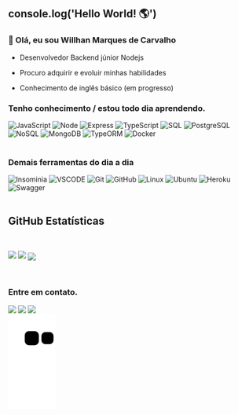## console.log('Hello World! 🌎') 

### 👋 Olá, eu sou Willhan Marques de Carvalho

- Desenvolvedor Backend júnior Nodejs

- Procuro adquirir e evoluir minhas habilidades

- Conhecimento de inglês básico (em progresso)


### Tenho conhecimento / estou todo dia aprendendo. 
<div>
   <img alt="JavaScript" src="https://img.shields.io/badge/javascript-%23323330.svg?style=for-the-badge&logo=javascript&logoColor=%23F7DF1E"/>
   <img alt="Node" src="https://img.shields.io/badge/node.js-6DA55F?style=for-the-badge&logo=node.js&logoColor=white"/>
   <img alt="Express" src="https://img.shields.io/badge/Express.js-6DA55F?style=for-the-badge&logo=express&logoColor=white"/>
   <img alt="TypeScript" src="https://img.shields.io/badge/typescript-%23007ACC.svg?style=for-the-badge&logo=typescript&logoColor=white"/>
  <img alt="SQL" src ='https://img.shields.io/badge/SQL-%23007ACC.svg?style=for-the-badge&logo=sql&logoColor=white'>
   <img alt="PostgreSQL" src ='https://img.shields.io/badge/postgres-%23007ACC.svg?style=for-the-badge&logo=postgresql&logoColor=white'>
   <img alt="NoSQL" src="https://img.shields.io/badge/NoSQL-6DA55F?style=for-the-badge&logo=nosql&logoColor=white"/>
    <img alt="MongoDB" src="https://img.shields.io/badge/MongoDB-6DA55F?style=for-the-badge&logo=mongodb&logoColor=white"/>
   <img alt="TypeORM" src ='https://img.shields.io/badge/typeorm-6DA55F?style=for-the-badge&logo=typeorm&logoColor=purple%27%3E'>
   
  <img alt="Docker" src="https://img.shields.io/badge/docker-%23007ACC.svg?style=for-the-badge&logo=docker&logoColor=white"/>
</div>

<br/>

### Demais ferramentas do dia a dia
<div>
   <img alt="Insominia" src="https://img.shields.io/badge/insominia-%23007ACC.svg?style=for-the-badge&logo=insomnia&logoColor=white"/>
   <img alt="VSCODE" src="https://img.shields.io/badge/Visual_Studio_Code-0078D4?style=for-the-badge&logo=visual%20studio%20code&logoColor=white"/>
   <img alt="Git" src="https://img.shields.io/badge/Git-F05032?style=for-the-badge&logo=git&logoColor=white"/>
   <img alt="GitHub" src="https://img.shields.io/badge/GitHub-100000?style=for-the-badge&logo=github&logoColor=white"/>
   <img alt="Linux" src="https://img.shields.io/badge/Linux-FCC624?style=for-the-badge&logo=linux&logoColor=black"/>
   <img alt="Ubuntu" src="https://img.shields.io/badge/Ubuntu-E95420?style=for-the-badge&logo=ubuntu&logoColor=white"/>
   <img alt="Heroku" src="https://img.shields.io/badge/heroku-%23007ACC.svg?style=for-the-badge&logo=heroku&logoColor=white"/>
   <img alt="Swagger" src="https://img.shields.io/badge/swagger-6DA55F?style=for-the-badge&logo=swagger&logoColor=white"/>
</div> 

<br/>

## **GitHub Estatísticas**

<br/>
<p align="left">
   <img width="39.5%" src="https://github-readme-stats.vercel.app/api?username=willmarques09&show_icons=true&theme=gruvbox&hide_border=true" />
   <img width="39.5%" src="https://github-readme-streak-stats.herokuapp.com/?user=DgSantos017&theme=gruvbox&hide_border=true" />
   <img align="center" width="50%" src="https://github-readme-stats.vercel.app/api/top-langs/?username=willmarques09&layout=compact&theme=gruvbox" />
</p><br>

<div>
 
 ### Entre em contato.
<div> 
  <a target="_blank" href="mailto: willhanmarques09@gmail.com"><img target="_blank" src="https://img.shields.io/badge/-Gmail-%23333?style=for-the-badge&logo=gmail&logoColor=white"></a>
  <a target="_blank" href="https://www.linkedin.com/in/willhan-marques-de-carvalho-a19879228/"><img target="_blank" src="https://img.shields.io/badge/-LinkedIn-%230077B5?style=for-the-badge&logo=linkedin&logoColor=white"></a> 
  <a target="_blank" href="https://wa.me/5566996950327"><img target="_blank" src="https://img.shields.io/badge/WhatsApp-25D366?style=for-the-badge&logo=whatsapp&logoColor=white"></a> 
  
</div>
    <img src="https://github.com/andreyna1808/andreyna1808/blob/output/github-contribution-grid-snake.svg" />
</div> 
